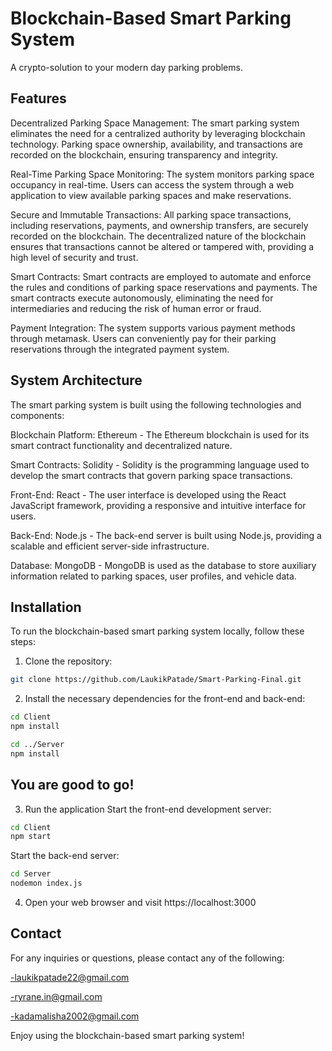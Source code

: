 # Blockchain-Based Smart Parking System
A crypto-solution to your modern day parking problems.

## Features
Decentralized Parking Space Management: The smart parking system eliminates the need for a centralized authority by leveraging blockchain technology. Parking space ownership, availability, and transactions are recorded on the blockchain, ensuring transparency and integrity.

Real-Time Parking Space Monitoring: The system  monitors parking space occupancy in real-time. Users can access the system through a web application to view available parking spaces and make reservations.

Secure and Immutable Transactions: All parking space transactions, including reservations, payments, and ownership transfers, are securely recorded on the blockchain. The decentralized nature of the blockchain ensures that transactions cannot be altered or tampered with, providing a high level of security and trust.

Smart Contracts: Smart contracts are employed to automate and enforce the rules and conditions of parking space reservations and payments. The smart contracts execute autonomously, eliminating the need for intermediaries and reducing the risk of human error or fraud.

Payment Integration: The system supports various payment methods through metamask. Users can conveniently pay for their parking reservations through the integrated payment system.

## System Architecture
The smart parking system is built using the following technologies and components:

Blockchain Platform: Ethereum - The Ethereum blockchain is used for its smart contract functionality and decentralized nature.

Smart Contracts: Solidity - Solidity is the programming language used to develop the smart contracts that govern parking space transactions.

Front-End: React - The user interface is developed using the React JavaScript framework, providing a responsive and intuitive interface for users.

Back-End: Node.js - The back-end server is built using Node.js, providing a scalable and efficient server-side infrastructure.

Database: MongoDB - MongoDB is used as the database to store auxiliary information related to parking spaces, user profiles, and vehicle data.

## Installation


To run the blockchain-based smart parking system locally, follow these steps:

1. Clone the repository:

```bash
git clone https://github.com/LaukikPatade/Smart-Parking-Final.git
```

2. Install the necessary dependencies for the front-end and back-end:

```bash
cd Client
npm install

cd ../Server
npm install
```

## You are good to go!

3. Run the application
Start the front-end development server:

```bash
cd Client
npm start
```

Start the back-end server:
```bash
cd Server
nodemon index.js
```

4. Open your web browser and visit https://localhost:3000

## Contact
For any inquiries or questions, please contact any of the following:

-laukikpatade22@gmail.com

-ryrane.in@gmail.com

-kadamalisha2002@gmail.com

Enjoy using the blockchain-based smart parking system!













